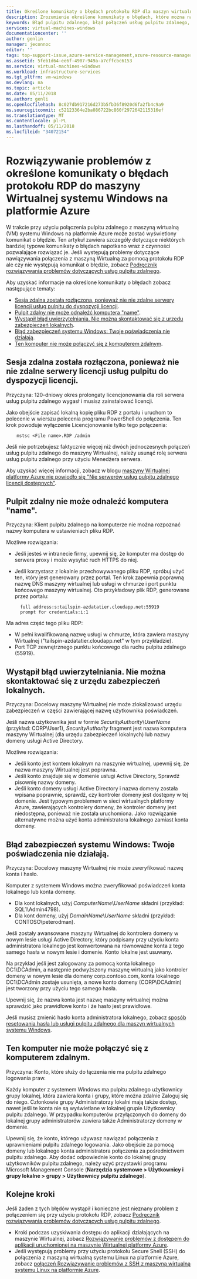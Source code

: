 ```yaml
---
title: Określone komunikaty o błędach protokołu RDP dla maszyn wirtualnych platformy Azure | Dokumentacja firmy Microsoft
description: Zrozumienie określone komunikaty o błędach, które można napotkać podczas próby użycia Podłączanie pulpitu zdalnego do maszyny wirtualnej systemu Windows na platformie Azure
keywords: Błąd pulpitu zdalnego, błąd połączeń usług pulpitu zdalnego, nie można połączyć z maszyną wirtualną, rozwiązywania problemów pulpitu zdalnego
services: virtual-machines-windows
documentationcenter: ''
author: genlin
manager: jeconnoc
editor: ''
tags: top-support-issue,azure-service-management,azure-resource-manager
ms.assetid: 5feb1d64-ee6f-4907-949a-a7cffcbc6153
ms.service: virtual-machines-windows
ms.workload: infrastructure-services
ms.tgt_pltfrm: vm-windows
ms.devlang: na
ms.topic: article
ms.date: 05/11/2018
ms.author: genli
ms.openlocfilehash: 8c027db917216d273b5fb36f8920d6fa2fb4c9a9
ms.sourcegitcommit: c52123364e2ba086722bc860f2972642115316ef
ms.translationtype: MT
ms.contentlocale: pl-PL
ms.lasthandoff: 05/11/2018
ms.locfileid: "34072154"
---
```

# <a name="troubleshooting-specific-rdp-error-messages-to-a-windows-vm-in-azure"></a>Rozwiązywanie problemów z określone komunikaty o błędach protokołu RDP do maszyny Wirtualnej systemu Windows na platformie Azure
W trakcie przy użyciu połączenia pulpitu zdalnego z maszyną wirtualną (VM) systemu Windows na platformie Azure może zostać wyświetlony komunikat o błędzie. Ten artykuł zawiera szczegóły dotyczące niektórych bardziej typowe komunikaty o błędach napotkano wraz z czynności pozwalające rozwiązać je. Jeśli występują problemy dotyczące nawiązywania połączenia z maszyną Wirtualną za pomocą protokołu RDP ale czy nie występują komunikat o błędzie, zobacz [Podręcznik rozwiązywania problemów dotyczących usług pulpitu zdalnego](troubleshoot-rdp-connection.md?toc=%2fazure%2fvirtual-machines%2fwindows%2ftoc.json).

Aby uzyskać informacje na określone komunikaty o błędach zobacz następujące tematy:

* [Sesja zdalna została rozłączona, ponieważ nie nie zdalne serwery licencji usług pulpitu do dyspozycji licencji](#rdplicense).
* [Pulpit zdalny nie może odnaleźć komputera "name"](#rdpname).
* [Wystąpił błąd uwierzytelniania. Nie można skontaktować się z urzędu zabezpieczeń lokalnych](#rdpauth).
* [Błąd zabezpieczeń systemu Windows: Twoje poświadczenia nie działają](#wincred).
* [Ten komputer nie może połączyć się z komputerem zdalnym](#rdpconnect).

<a id="rdplicense"></a>

## <a name="the-remote-session-was-disconnected-because-there-are-no-remote-desktop-license-servers-available-to-provide-a-license"></a>Sesja zdalna została rozłączona, ponieważ nie nie zdalne serwery licencji usług pulpitu do dyspozycji licencji.
Przyczyna: 120-dniowy okres prolongaty licencjonowania dla roli serwera usług pulpitu zdalnego wygasł i musisz zainstalować licencji.

Jako obejście zapisać lokalną kopię pliku RDP z portalu i uruchom to polecenie w wierszu polecenia programu PowerShell do połączenia. Ten krok powoduje wyłączenie Licencjonowanie tylko tego połączenia:

        mstsc <File name>.RDP /admin

Jeśli nie potrzebujesz faktycznie więcej niż dwóch jednoczesnych połączeń usług pulpitu zdalnego do maszyny Wirtualnej, należy usunąć rolę serwera usług pulpitu zdalnego przy użyciu Menedżera serwera.

Aby uzyskać więcej informacji, zobacz w blogu [maszyny Wirtualnej platformy Azure nie powiodło się "Nie serwerów usług pulpitu zdalnego licencji dostępnych"](https://blogs.msdn.microsoft.com/mast/2014/01/21/rdp-to-azure-vm-fails-with-no-remote-desktop-license-servers-available/).

<a id="rdpname"></a>

## <a name="remote-desktop-cant-find-the-computer-name"></a>Pulpit zdalny nie może odnaleźć komputera "name".
Przyczyna: Klient pulpitu zdalnego na komputerze nie można rozpoznać nazwy komputera w ustawieniach pliku RDP.

Możliwe rozwiązania:

* Jeśli jesteś w intranecie firmy, upewnij się, że komputer ma dostęp do serwera proxy i może wysyłać ruch HTTPS do niej.
* Jeśli korzystasz z lokalnie przechowywanego pliku RDP, spróbuj użyć ten, który jest generowany przez portal. Ten krok zapewnia poprawną nazwę DNS maszyny wirtualnej lub usługi w chmurze i port punktu końcowego maszyny wirtualnej. Oto przykładowy plik RDP, generowane przez portalu:
  
        full address:s:tailspin-azdatatier.cloudapp.net:55919
        prompt for credentials:i:1

Ma adres część tego pliku RDP:

* W pełni kwalifikowaną nazwę usługi w chmurze, która zawiera maszyny Wirtualnej ("tailspin-azdatatier.cloudapp.net" w tym przykładzie).
* Port TCP zewnętrznego punktu końcowego dla ruchu pulpitu zdalnego (55919).

<a id="rdpauth"></a>

## <a name="an-authentication-error-has-occurred-the-local-security-authority-cannot-be-contacted"></a>Wystąpił błąd uwierzytelniania. Nie można skontaktować się z urzędu zabezpieczeń lokalnych.
Przyczyna: Docelowy maszyny Wirtualnej nie może zlokalizować urzędu zabezpieczeń w części zawierającej nazwę użytkownika poświadczeń.

Jeśli nazwa użytkownika jest w formie *SecurityAuthority*\\*UserName* (przykład: CORP\User1), *SecurityAuthority* fragment jest nazwa komputera maszyny Wirtualnej (dla urzędu zabezpieczeń lokalnych) lub nazwy domeny usługi Active Directory.

Możliwe rozwiązania:

* Jeśli konto jest kontem lokalnym na maszynie wirtualnej, upewnij się, że nazwa maszyny Wirtualnej jest poprawna.
* Jeśli konto znajduje się w domenie usługi Active Directory, Sprawdź pisownię nazwy domeny.
* Jeśli konto domeny usługi Active Directory i nazwa domeny została wpisana poprawnie, sprawdź, czy kontroler domeny jest dostępny w tej domenie. Jest typowym problemem w sieci wirtualnych platformy Azure, zawierających kontrolery domeny, że kontroler domeny jest niedostępna, ponieważ nie została uruchomiona. Jako rozwiązanie alternatywne można użyć konta administratora lokalnego zamiast konta domeny.

<a id="wincred"></a>

## <a name="windows-security-error-your-credentials-did-not-work"></a>Błąd zabezpieczeń systemu Windows: Twoje poświadczenia nie działają.
Przyczyna: Docelowy maszyny Wirtualnej nie może zweryfikować nazwę konta i hasło.

Komputer z systemem Windows można zweryfikować poświadczeń konta lokalnego lub konta domeny.

* Dla kont lokalnych, użyj *ComputerName*\\*UserName* składni (przykład: SQL1\Admin4798).
* Dla kont domeny, użyj *DomainName*\\*UserName* składni (przykład: CONTOSO\peterodman).

Jeśli zostały awansowane maszyny Wirtualnej do kontrolera domeny w nowym lesie usługi Active Directory, który podpisany przy użyciu konta administratora lokalnego jest konwertowana na równoważne konta z tego samego hasła w nowym lesie i domenie. Konto lokalne jest usuwany.

Na przykład jeśli jest zalogowany za pomocą konta lokalnego DC1\DCAdmin, a następnie podwyższony maszynę wirtualną jako kontroler domeny w nowym lesie dla domeny corp.contoso.com, konta lokalnego DC1\DCAdmin zostaje usunięta, a nowe konto domeny (CORP\DCAdmin) jest tworzony przy użyciu tego samego hasła.

Upewnij się, że nazwa konta jest nazwę maszyny wirtualnej można sprawdzić jako prawidłowe konto i że hasło jest prawidłowe.

Jeśli musisz zmienić hasło konta administratora lokalnego, zobacz [sposób resetowania hasła lub usługi pulpitu zdalnego dla maszyn wirtualnych systemu Windows](reset-rdp.md?toc=%2fazure%2fvirtual-machines%2fwindows%2ftoc.json).

<a id="rdpconnect"></a>

## <a name="this-computer-cant-connect-to-the-remote-computer"></a>Ten komputer nie może połączyć się z komputerem zdalnym.
Przyczyna: Konto, które służy do łączenia nie ma pulpitu zdalnego logowania praw.

Każdy komputer z systemem Windows ma pulpitu zdalnego użytkownicy grupy lokalnej, która zawiera konta i grupy, które można zdalnie Zaloguj się do niego. Członkowie grupy Administratorzy lokalni mają także dostęp, nawet jeśli te konta nie są wyświetlane w lokalnej grupie Użytkownicy pulpitu zdalnego. W przypadku komputerów przyłączonych do domeny do lokalnej grupy administratorów zawiera także Administratorzy domeny w domenie.

Upewnij się, że konto, którego używasz nawiązać połączenia z uprawnieniami pulpitu zdalnego logowania. Jako obejście za pomocą domeny lub lokalnego konta administratora połączenia za pośrednictwem pulpitu zdalnego. Aby dodać odpowiednie konto do lokalnej grupy użytkowników pulpitu zdalnego, należy użyć przystawki programu Microsoft Management Console (**Narzędzia systemowe > Użytkownicy i grupy lokalne > grupy > Użytkownicy pulpitu zdalnego**).

## <a name="next-steps"></a>Kolejne kroki
Jeśli żaden z tych błędów wystąpił i konieczne jest nieznany problem z połączeniem się przy użyciu protokołu RDP, zobacz [Podręcznik rozwiązywania problemów dotyczących usług pulpitu zdalnego](troubleshoot-rdp-connection.md?toc=%2fazure%2fvirtual-machines%2fwindows%2ftoc.json).

* Kroki podczas uzyskiwania dostępu do aplikacji działających na maszynie Wirtualnej, zobacz [Rozwiązywanie problemów z dostępem do aplikacji uruchomionej na maszynie Wirtualnej platformy Azure](../linux/troubleshoot-app-connection.md?toc=%2fazure%2fvirtual-machines%2flinux%2ftoc.json).
* Jeśli występują problemy przy użyciu protokołu Secure Shell (SSH) do połączenia z maszyną wirtualną systemu Linux na platformie Azure, zobacz [połączeń Rozwiązywanie problemów z SSH z maszyną wirtualną systemu Linux na platformie Azure](../linux/troubleshoot-ssh-connection.md?toc=%2fazure%2fvirtual-machines%2flinux%2ftoc.json).

